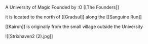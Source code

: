 A University of Magic Founded by :O [[The Founders]]

it is located to the north of [[Gradsul]] along the [[Sanguine Run]]

[[Kairon]] is originally from the small village outside the University

![[Strixhaven2 (2).jpg]]



